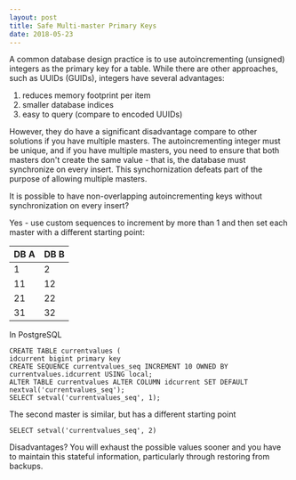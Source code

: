 ```yaml
---
layout: post
title: Safe Multi-master Primary Keys
date: 2018-05-23
---
```


A common database design practice is to use autoincrementing (unsigned) integers as the primary key for a table.
While there are other approaches, such as UUIDs (GUIDs), integers have several advantages:

1. reduces memory footprint per item
1. smaller database indices
1. easy to query (compare to encoded UUIDs)

However, they do have a significant disadvantage compare to other solutions if you have multiple masters.
The autoincrementing integer must be unique, and if you have multiple masters, you need to ensure that
both masters don't create the same value - that is, the database must synchronize on every insert.
This synchornization defeats part of the purpose of allowing multiple masters.

It is possible to have non-overlapping autoincrementing keys without synchronization on every insert?

Yes - use custom sequences to increment by more than 1 and then set each master with a different starting point:

| DB A | DB B |
|------|------|
| 1    | 2    |
| 11   | 12   |
| 21   | 22   |
| 31   | 32   |

In PostgreSQL

```
CREATE TABLE currentvalues (
idcurrent bigint primary key
CREATE SEQUENCE currentvalues_seq INCREMENT 10 OWNED BY currentvalues.idcurrent USING local;
ALTER TABLE currentvalues ALTER COLUMN idcurrent SET DEFAULT nextval('currentvalues_seq');
SELECT setval('currentvalues_seq', 1);
```

The second master is similar, but has a different starting point

```
SELECT setval('currentvalues_seq', 2)
```

Disadvantages? You will exhaust the possible values sooner and you have to maintain this stateful information,
particularly through restoring from backups.
